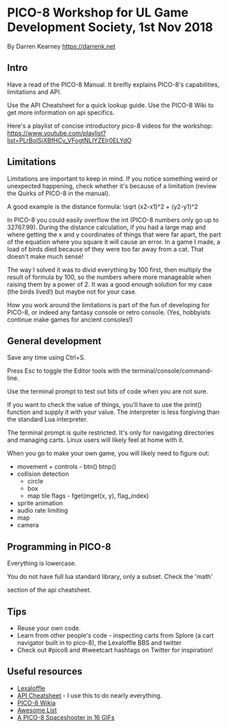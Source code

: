 # PICO-8 Workshop for UL Game Development Society, 1st Nov 2018
By Darren Kearney
https://darrenk.net


## Intro

Have a read of the PICO-8 Manual. It breifly explains PICO-8's capabilities, limitations and API.

Use the API Cheatsheet for a quick lookup guide.
Use the PICO-8 Wiki to get more information on api specifics.

Here's a playlist of concise introductory pico-8 videos for the workshop: https://www.youtube.com/playlist?list=PLrBolSjXBfHCv_VFogtNLIYZEIr0ELYdO


## Limitations

Limitations are important to keep in mind. If you notice something weird or unexpected happening, check whether it's because of a limitation (review the Quirks of PICO-8 in the manual).

A good example is the distance formula:  \sqrt (x2-x1)^2 + (y2-y1)^2

In PICO-8 you could easily overflow the int (PICO-8 numbers only go up to 32767.99). During the distance calculation, if you had a large map and where getting the x and y coordinates of things that were far apart, the part of the equation where you square it will cause an error. In a game I made, a load of birds died because of they were too far away from a cat. That doesn't make much sense! 

The way I solved it was to divid everything by 100 first, then multiply the result of formula by 100, so the numbers where more manageable when raising them by a power of 2. It was a good enough solution for my case (the birds lived!) but maybe not for your case.

How you work around the limitations is part of the fun of developing for PICO-8, or indeed any fantasy console or retro console. (Yes, hobbyists continue make games for ancient consoles!) 


## General development

Save any time using Ctrl+S.

Press Esc to toggle the Editor tools with the terminal/console/command-line.

Use the terminal prompt to test out bits of code when you are not sure.

If you want to check the value of things, you'll have to use the print() function and supply it with your value. The interpreter is less forgiving than the standard Lua interpreter.

The terminal prompt is quite restricted. It's only for navigating directories and managing carts. Linux users will likely feel at home with it.

When you go to make your own game, you will likely need to figure out:

* movement + controls - btn() btnp()
* collision detection
  + circle
  + box
  + map tile flags - fget(mget(x, y), flag_index)
* sprite animation
* audio rate limiting
* map
* camera

## Programming in PICO-8

Everything is lowercase.

You do not have full lua standard library, only a subset. Check the 'math' 

section of the api cheatsheet.

## Tips

* Reuse your own code.
* Learn from other people's code - inspecting carts from Splore (a cart navigator built in to pico-8), the Lexaloffle BBS and twitter
* Check out #pico8 and #tweetcart hashtags on Twitter for inspiration!

## Useful resources

* [Lexaloffle](https://www.lexaloffle.com/pico-8.php)
* [API Cheatsheet](https://neko250.github.io/pico8-api/) - I use this to do nearly everything.
* [PICO-8 Wikia](http://pico-8.wikia.com/wiki/Pico-8_Wikia)
* [Awesome List](https://github.com/felipebueno/awesome-PICO-8)
* [A PICO-8 Spaceshooter in 16 GIFs](https://ztiromoritz.github.io/pico-8-shooter)
